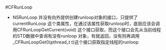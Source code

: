#CFRunLoop
* NSRunLoop 并没有向外提供创建runloop对象的接口，只提供了currentRunLoop 这个类属性，在通过该属性获取runloop时，底层应该会调用CFRunLoopGetCurrent(void) 这个接口获取，而这个接口会先从当前线程的STD数据中查询有没有runloop 对象，有就返回，没有则再调用_CFRunLoopGet0(pthread_t t)这个接口获取指定线程的runloop